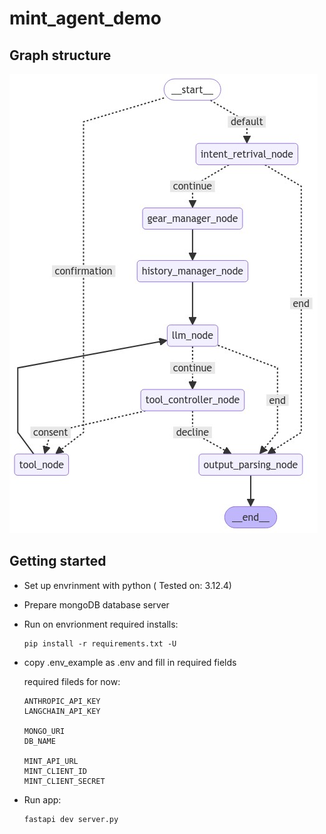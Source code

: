 # mint_agent_demo

## Graph structure
![ALT TEXT](./graph_schema.png)

## Getting started

* Set up envrinment with python ( Tested on: 3.12.4)

* Prepare mongoDB database server

* Run on envrionment required installs:
    ```
    pip install -r requirements.txt -U
    ```
* copy .env_example as .env and fill in required fields

    required fileds for now:
    ```
    ANTHROPIC_API_KEY
    LANGCHAIN_API_KEY

    MONGO_URI
    DB_NAME

    MINT_API_URL       
    MINT_CLIENT_ID
    MINT_CLIENT_SECRET
    ```
 

* Run app:

    ```
    fastapi dev server.py
    ```